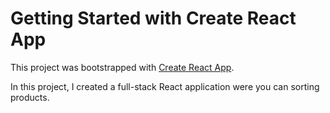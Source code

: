 # Getting Started with Create React App

This project was bootstrapped with [Create React App](https://github.com/facebook/create-react-app).

In this project, I created a full-stack React application were you can sorting products.
